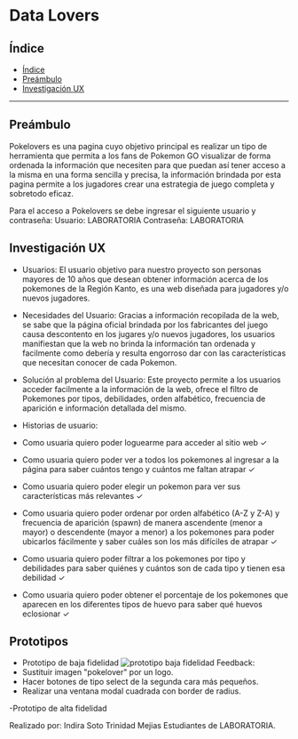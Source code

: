 # Data Lovers

## Índice

- [Índice](#índice)
- [Preámbulo](#preámbulo)
- [Investigación UX](#investigación-ux)

***

## Preámbulo

Pokelovers es una pagina cuyo objetivo principal es realizar un tipo de herramienta que permita a los fans de Pokemon GO visualizar de forma ordenada la información  que necesiten para que puedan así tener acceso a la misma en una forma sencilla y precisa, la información brindada por esta pagina permite a los jugadores crear una estrategia de juego completa y sobretodo eficaz.

Para el acceso a Pokelovers se debe ingresar el siguiente usuario y contraseña:
Usuario: LABORATORIA
Contraseña: LABORATORIA

## Investigación UX

- Usuarios: El usuario objetivo para nuestro proyecto son personas mayores de 10 años que desean obtener información acerca de los pokemones de la Región Kanto, es una web diseñada para jugadores y/o nuevos jugadores.

- Necesidades del Usuario: Gracias a información recopilada de la web, se sabe que la página oficial brindada por los fabricantes del juego causa descontento en los jugares y/o nuevos jugadores, los usuarios manifiestan que la web no brinda la información tan ordenada y facilmente como debería y resulta engorroso dar con las características que necesitan conocer de cada Pokemon.

- Solución al problema del Usuario: Este proyecto permite a los usuarios acceder facilmente a la información de la web, ofrece el filtro de Pokemones por tipos, debilidades, orden alfabético, frecuencia de aparición e información detallada del mismo.

- Historias de usuario:
- Como usuaria quiero poder loguearme para acceder al sitio web ✓
- Como usuaria quiero poder ver a todos los pokemones al ingresar a la página para saber cuántos tengo y cuántos me faltan atrapar ✓
- Como usuaria quiero poder elegir un pokemon para ver sus características más relevantes ✓
- Como usuaria quiero poder ordenar por orden alfabético (A-Z y Z-A) y frecuencia de aparición (spawn) de manera ascendente (menor a mayor) o descendente (mayor a menor) a los pokemones para poder ubicarlos fácilmente y saber cuáles son los más difíciles de atrapar ✓
- Como usuaria quiero poder filtrar a los pokemones por tipo y debilidades para saber quiénes y cuántos son de cada tipo y tienen esa debilidad ✓
- Como usuaria quiero poder obtener el porcentaje de los pokemones que aparecen en los diferentes tipos de huevo para saber qué huevos eclosionar ✓

## Prototipos

- Prototipo de baja fidelidad
![prototipo baja fidelidad](https://user-images.githubusercontent.com/51206357/61594600-3b115c80-abb3-11e9-95d5-78ae6dc40211.jpg)
Feedback: 
- Sustituir imagen "pokelover" por un logo.
- Hacer botones  de tipo select de la segunda cara más pequeños.
- Realizar una ventana modal cuadrada con border de radius.

-Prototipo de alta fidelidad

Realizado por:
Indira Soto
Trinidad Mejias
Estudiantes de LABORATORIA.